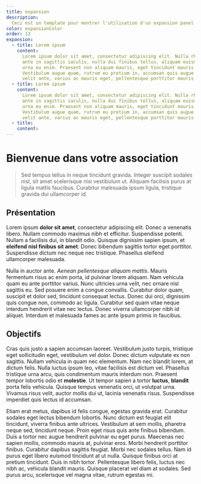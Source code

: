 ```yaml
---
title: expansion
description:
  Ceci est un template pour montrer l'utilisation d'un expansion panel !
color: expansionColor
order: 13
expansion:
  - title: Lorem ipsum
    content:
      Lorem ipsum dolor sit amet, consectetur adipiscing elit. Nulla rhoncus,
      ante in sagittis iaculis, nulla dui finibus tellus, aliquam euismod libero
      urna eu enim. Praesent non aliquam mauris, eget tincidunt mauris.
      Vestibulum augue quam, rutrum eu pretium in, accumsan quis augue. Morbi
      velit ante, varius ac mauris eget, pellentesque porttitor mauris.
  - title: Lorem ipsum
    content:
      Lorem ipsum dolor sit amet, consectetur adipiscing elit. Nulla rhoncus,
      ante in sagittis iaculis, nulla dui finibus tellus, aliquam euismod libero
      urna eu enim. Praesent non aliquam mauris, eget tincidunt mauris.
      Vestibulum augue quam, rutrum eu pretium in, accumsan quis augue. Morbi
      velit ante, varius ac mauris eget, pellentesque porttitor mauris.
  - title:
    content:
---
```


# Bienvenue dans votre association

> Sed tempus tellus in neque tincidunt gravida. Integer suscipit sodales nisl,
> sit amet scelerisque nisi vestibulum ut. Aliquam facilisis purus at ligula
> mattis faucibus. Curabitur malesuada ipsum ligula, tristique gravida dui
> ullamcorper id.

## Présentation

Lorem ipsum **dolor sit amet**, consectetur adipiscing elit. Donec a venenatis
libero. Nullam commodo maximus nibh et efficitur. Suspendisse potenti. Nullam a
facilisis dui, in blandit odio. Quisque dignissim sapien ipsum, et **eleifend
nisl finibus sit amet**. Donec bibendum sagittis tortor eget porttitor.
Suspendisse dictum nec neque nec tristique. Phasellus eleifend ullamcorper
malesuada.

Nulla in auctor ante. _Aenean pellentesque aliquam mattis_. Mauris fermentum
risus ac enim porta, id pulvinar lorem aliquam. Nam vehicula quam eu ante
porttitor varius. Nunc ultricies urna velit, nec ornare nisl sagittis eu. Sed
posuere enim a congue convallis. Curabitur dolor quam, suscipit et dolor sed,
tincidunt consequat lectus. Donec dui orci, dignissim quis congue non, commodo
ac ligula. Curabitur sed quam vitae neque interdum hendrerit vitae nec lectus.
Donec viverra ullamcorper nibh id aliquet. Interdum et malesuada fames ac ante
ipsum primis in faucibus.

<campus-expansion-panels :color="color" :expansion="expansion"></campus-expansion-panels>

## Objectifs

Cras quis justo a sapien accumsan laoreet. Vestibulum justo turpis, tristique
eget sollicitudin eget, vestibulum vel dolor. Donec dictum vulputate ex non
sagittis. Nullam vehicula in quam nec elementum. Nam nec blandit lorem, at
dictum felis. Nulla luctus ipsum leo, vitae facilisis est dictum vel. Phasellus
tristique urna arcu, quis condimentum mauris interdum non. Praesent tempor
lobortis odio et **molestie**. Ut tempor sapien a tortor **luctus**, **blandit**
porta felis vehicula. Quisque tempus venenatis orci, ut volutpat urna. Vivamus
risus velit, auctor mollis dui ut, lacinia venenatis risus. Suspendisse
imperdiet quis lectus id accumsan.

Etiam erat metus, dapibus id felis congue, egestas gravida erat. Curabitur
sodales eget lectus bibendum lobortis. Nunc dictum est feugiat elit tincidunt,
viverra finibus ante ultrices. Vestibulum at sem mollis, pharetra neque sed,
tincidunt neque. Proin eget risus quis ante finibus bibendum. Duis a tortor nec
augue hendrerit pulvinar eu eget purus. Maecenas nec sapien mollis, commodo
mauris at, pulvinar eros. Morbi hendrerit porttitor finibus. Curabitur dapibus
sagittis feugiat. Morbi nec sodales tellus. Nam id purus eget libero euismod
tincidunt at ut nulla. Quisque finibus orci at pretium tincidunt. Duis in nibh
tortor. Pellentesque libero felis, luctus nec nibh ac, vehicula blandit mauris.
Quisque placerat vel diam at sodales. Sed purus arcu, scelerisque vel magna
vitae, rutrum egestas mi.
